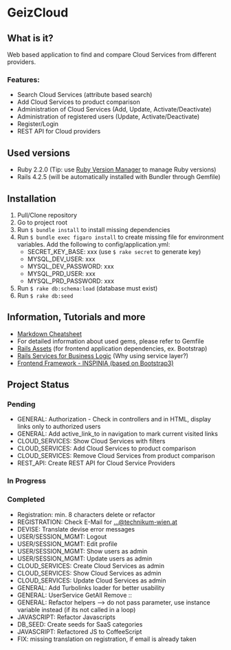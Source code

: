 # GeizCloud

## What is it?
Web based application to find and compare Cloud Services from different providers.

### Features:
* Search Cloud Services (attribute based search)
* Add Cloud Services to product comparison
* Administration of Cloud Services (Add, Update, Activate/Deactivate)
* Administration of registered users (Update, Activate/Deactivate)
* Register/Login
* REST API for Cloud providers

## Used versions
- Ruby 2.2.0 (Tip: use [Ruby Version Manager](https://rvm.io) to manage Ruby versions)
- Rails 4.2.5 (will be automatically installed with Bundler through Gemfile)

## Installation
1. Pull/Clone repository
2. Go to project root
2. Run `$ bundle install` to install missing dependencies
3. Run `$ bundle exec figaro install` to create missing file for environment variables. Add the following to config/application.yml:
    - SECRET_KEY_BASE: xxx (use `$ rake secret` to generate key)
    - MYSQL_DEV_USER: xxx
    - MYSQL_DEV_PASSWORD: xxx
    - MYSQL_PRD_USER: xxx
    - MYSQL_PRD_PASSWORD: xxx
4. Run `$ rake db:schema:load` (database must exist)
5. Run `$ rake db:seed`

## Information, Tutorials and more
* [Markdown Cheatsheet](https://github.com/adam-p/markdown-here/wiki/Markdown-Cheatsheet#links)
* For detailed information about used gems, please refer to Gemfile
* [Rails Assets](http://rails-assets.org) (for frontend application dependencies, ex. Bootstrap)
* [Rails Services for Business Logic](http://adamniedzielski.github.io/blog/2014/11/25/my-take-on-services-in-rails/) (Why using service layer?)
* [Frontend Framework - INSPINIA (based on Bootstrap3)](http://wrapbootstrap.com/preview/WB0R5L90S)

## Project Status
### Pending
* GENERAL: Authorization - Check in controllers and in HTML, display links only to authorized users
* GENERAL: Add active_link_to in navigation to mark current visited links
* CLOUD_SERVICES: Show Cloud Services with filters
* CLOUD_SERVICES: Add Cloud Services to product comparison
* CLOUD_SERVICES: Remove Cloud Services from product comparison
* REST_API: Create REST API for Cloud Service Providers

### In Progress

### Completed
* Registration: min. 8 characters delete or refactor
* REGISTRATION: Check E-Mail for ...@technikum-wien.at
* DEVISE: Translate devise error messages
* USER/SESSION_MGMT: Logout
* USER/SESSION_MGMT: Edit profile
* USER/SESSION_MGMT: Show users as admin
* USER/SESSION_MGMT: Update users as admin
* CLOUD_SERVICES: Create Cloud Services as admin
* CLOUD_SERVICES: Show Cloud Services as admin
* CLOUD_SERVICES: Update Cloud Services as admin
* GENERAL: Add Turbolinks loader for better usability
* GENERAL: UserService GetAll Remove ::
* GENERAL: Refactor helpers --> do not pass parameter, use instance variable instead (if its not called in a loop)
* JAVASCRIPT: Refactor Javascripts
* DB_SEED: Create seeds for SaaS categories
* JAVASCRIPT: Refactored JS to CoffeeScript
* FIX: missing translation on registration, if email is already taken